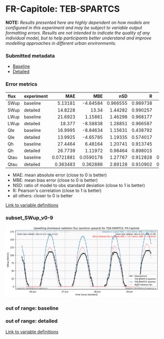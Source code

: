 # FR-Capitole: TEB-SPARTCS

**NOTE:** *Results presented here are highly dependent on how models are configured in this experiment and may be subject to variable output formatting errors. Results are not intended to indicate the quality of any individual model, but to help participants better understand and improve modelling approaches in different urban environments.*

### Submitted metadata

- [Baseline](TEB-SPARTCS_FR-Capitole_baseline_attrs.md)
- [Detailed](TEB-SPARTCS_FR-Capitole_detailed_attrs.md)

### Error metrics

| flux   | experiment   |        MAE |        MBE |      nSD |        R |        5th |      95th |      RMSE |    cRMSE |       AMBE |     1-nSD |        1-R |   nSkewness |   nKurtosis |   Overlap |
|:-------|:-------------|-----------:|-----------:|---------:|---------:|-----------:|----------:|----------:|---------:|-----------:|----------:|-----------:|------------:|------------:|----------:|
| SWup   | baseline     |  5.13181   | -4.64584   | 0.966555 | 0.989738 |  3.037     |  5.29894  |  6.71215  | 0.144763 |  4.64584   | 0.0334448 | 0.0102621  |   0.0928932 |    0.179092 |  0.151874 |
| SWup   | detailed     | 14.8228    | 13.34      | 1.44282  | 0.990257 |  3.037     | 43.5223   | 20.7134   | 0.4735   | 13.34      | 0.442818  | 0.00974307 |   0.0687781 |    0.137355 |  0.190013 |
| LWup   | baseline     | 21.6923    |  1.15861   | 1.46298  | 0.968177 | 27.9883    | 62.7546   | 29.2031   | 0.554493 |  1.15861   | 0.462978  | 0.031823   |   0.293158  |    2.48859  |  0.160587 |
| LWup   | detailed     | 18.377     | -8.58838   | 1.28851  | 0.966587 | 30.8094    | 28.8062   | 23.2968   | 0.411515 |  8.58838   | 0.288511  | 0.0334129  |   0.120743  |    1.52368  |  0.155215 |
| Qle    | baseline     | 16.9995    | -8.84634   | 1.15631  | 0.438792 |  4.6505    |  9.6326   | 25.3385   | 1.14991  |  8.84634   | 0.156309  | 0.561208   |   2.59246   |    5.39573  |  0.546046 |
| Qle    | detailed     | 13.9925    | -4.65785   | 1.19335  | 0.574017 |  4.12231   |  2.43741  | 21.7052   | 1.02668  |  4.65785   | 0.193344  | 0.425983   |   2.00451   |    3.67225  |  0.351441 |
| Qh     | baseline     | 27.4464    |  6.48164   | 1.20741  | 0.913745 | 15.1271    | 65.0285   | 41.7106   | 0.501307 |  6.48164   | 0.207408  | 0.0862554  |   0.231966  |    0.391681 |  0.254723 |
| Qh     | detailed     | 26.7739    |  1.11972   | 0.98464  | 0.898015 |  6.54121   | 12.4921   | 36.8734   | 0.448413 |  1.11972   | 0.01536   | 0.101985   |   0.200697  |    0.530571 |  0.132351 |
| Qtau   | baseline     |  0.0721881 |  0.0590178 | 1.27767  | 0.912828 |  0.0111877 |  0.157299 |  0.114928 | 0.54759  |  0.0590178 | 0.27767   | 0.0871716  |   0.0445347 |    0.128773 |  0.112283 |
| Qtau   | detailed     |  0.363483  |  0.362886  | 2.89128  | 0.910902 |  0.0425024 |  1.04037  |  0.514208 | 2.02291  |  0.362886  | 1.89128   | 0.0890981  |   0.0881896 |    0.225127 |  0.390314 |

 - MAE: mean absolute error (close to 0 is better)
 - MBE: mean bias error (close to 0 is better)
 - NSD: ratio of model to obs standard deviation (close to 1 is better)
 - R: Pearson's correlation (close to 1 is better)
 - all others: closer to 0 is better

[Link to variable definitions](../modelattrs/variable_definitions.md)

### <a name="subset_swup_v0-9"></a>subset_SWup_v0-9
[![TEB-SPARTCS_FR-Capitole_subset_SWup_v0-9.png](TEB-SPARTCS_FR-Capitole_subset_SWup_v0-9.png)](TEB-SPARTCS_FR-Capitole_subset_SWup_v0-9.png)

### out of range: baseline


### out of range: detailed



[Link to variable definitions](../modelattrs/variable_definitions.md)

